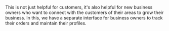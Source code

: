 This is not just helpful for customers, it's also helpful for new business owners who want to connect with the customers of their areas to grow their business. In this, we have a separate interface for business owners to track their orders and maintain their profiles.
